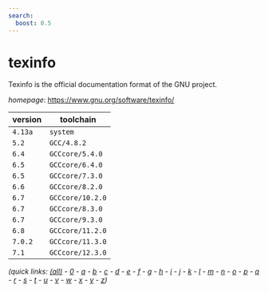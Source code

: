 ```yaml
---
search:
  boost: 0.5
---
```

# texinfo

Texinfo is the official documentation format of the GNU project.

*homepage*: <https://www.gnu.org/software/texinfo/>

version | toolchain
--------|----------
``4.13a`` | ``system``
``5.2`` | ``GCC/4.8.2``
``6.4`` | ``GCCcore/5.4.0``
``6.5`` | ``GCCcore/6.4.0``
``6.5`` | ``GCCcore/7.3.0``
``6.6`` | ``GCCcore/8.2.0``
``6.7`` | ``GCCcore/10.2.0``
``6.7`` | ``GCCcore/8.3.0``
``6.7`` | ``GCCcore/9.3.0``
``6.8`` | ``GCCcore/11.2.0``
``7.0.2`` | ``GCCcore/11.3.0``
``7.1`` | ``GCCcore/12.3.0``


*(quick links: [(all)](../index.md) - [0](../0/index.md) - [a](../a/index.md) - [b](../b/index.md) - [c](../c/index.md) - [d](../d/index.md) - [e](../e/index.md) - [f](../f/index.md) - [g](../g/index.md) - [h](../h/index.md) - [i](../i/index.md) - [j](../j/index.md) - [k](../k/index.md) - [l](../l/index.md) - [m](../m/index.md) - [n](../n/index.md) - [o](../o/index.md) - [p](../p/index.md) - [q](../q/index.md) - [r](../r/index.md) - [s](../s/index.md) - [t](../t/index.md) - [u](../u/index.md) - [v](../v/index.md) - [w](../w/index.md) - [x](../x/index.md) - [y](../y/index.md) - [z](../z/index.md))*

